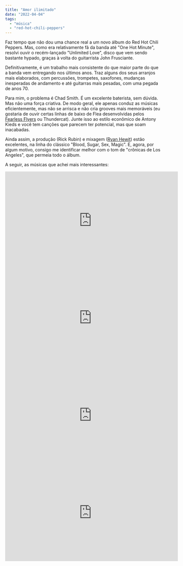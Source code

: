 ```yaml
---
title: "Amor ilimitado"
date: "2022-04-04"
tags: 
  - "música"
  - "red-hot-chili-peppers"
---
```


Faz tempo que não dou uma chance real a um novo álbum do Red Hot Chili Peppers. Mas, como era relativamente fã da banda até "One Hot Minute", resolvi ouvir o recém-lançado "Unlimited Love", disco que vem sendo bastante hypado, graças à volta do guitarrista John Frusciante.

Definitivamente, é um trabalho mais consistente do que maior parte do que a banda vem entregando nos últimos anos. Traz alguns dos seus arranjos mais elaborados, com percussões, trompetes, saxofones, mudanças inesperadas de andamento e até guitarras mais pesadas, com uma pegada de anos 70.

Para mim, o problema é Chad Smith. É um excelente baterista, sem dúvida. Mas não uma força criativa. De modo geral, ele apenas conduz as músicas eficientemente, mas não se arrisca e não cria grooves mais memoráveis (eu gostaria de ouvir certas linhas de baixo de Flea desenvolvidas pelos [Fearless Flyers](https://www.youtube.com/watch?v=2OOKM_oh4fw) ou Thundercat). Junte isso ao estilo econômico de Antony Kieds e você tem canções que parecem ter potencial, mas que soam inacabadas.

Ainda assim, a produção (Rick Rubin) e mixagem ([Ryan Hewit](https://en.wikipedia.org/wiki/Ryan_Hewitt_(record_producer))) estão excelentes, na linha do clássico "Blood, Sugar, Sex, Magic". E, agora, por algum motivo, consigo me identificar melhor com o tom de "crônicas de Los Angeles", que permeia todo o álbum.

A seguir, as músicas que achei mais interessantes:

<iframe width="560" height="315" src="https://www.youtube-nocookie.com/embed/MIABpVRDb-I" title="YouTube video player" frameborder="0" allow="accelerometer; autoplay; clipboard-write; encrypted-media; gyroscope; picture-in-picture" allowfullscreen></iframe>

<iframe width="560" height="315" src="https://www.youtube-nocookie.com/embed/mjFG4U2dSUE" title="YouTube video player" frameborder="0" allow="accelerometer; autoplay; clipboard-write; encrypted-media; gyroscope; picture-in-picture" allowfullscreen></iframe>

<iframe width="560" height="315" src="https://www.youtube-nocookie.com/embed/VzRYRi2cb4g" title="YouTube video player" frameborder="0" allow="accelerometer; autoplay; clipboard-write; encrypted-media; gyroscope; picture-in-picture" allowfullscreen></iframe>

<iframe width="560" height="315" src="https://www.youtube-nocookie.com/embed/lxHWfCzS5uQ" title="YouTube video player" frameborder="0" allow="accelerometer; autoplay; clipboard-write; encrypted-media; gyroscope; picture-in-picture" allowfullscreen></iframe>
